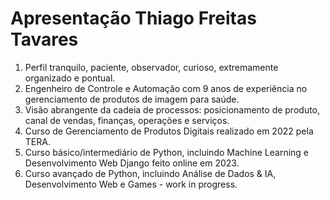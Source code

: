 # Apresentação Thiago Freitas Tavares

1. Perfil tranquilo, paciente, observador, curioso, extremamente organizado e pontual.
2. Engenheiro de Controle e Automação com 9 anos de experiência no gerenciamento de produtos de imagem para saúde. 
3. Visão abrangente da cadeia de processos: posicionamento de produto, canal de vendas, finanças, operações e serviços.
4. Curso de Gerenciamento de Produtos Digitais realizado em 2022 pela TERA.
5. Curso básico/intermediário de Python, incluindo Machine Learning e Desenvolvimento Web Django feito online em 2023.
6. Curso avançado de Python, incluindo Análise de Dados & IA, Desenvolvimento Web e Games - work in progress.
